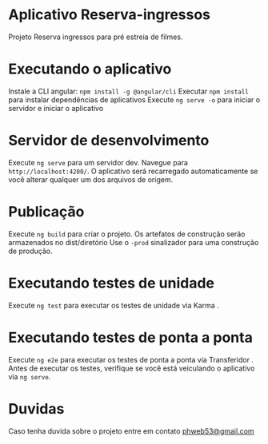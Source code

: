 # Aplicativo Reserva-ingressos
Projeto Reserva ingressos para pré estreia de filmes.

# Executando o aplicativo
Instale a CLI angular: `npm install -g @angular/cli`
Executar `npm install` para instalar dependências de aplicativos
Execute `ng serve -o` para iniciar o servidor e iniciar o aplicativo

# Servidor de desenvolvimento
Execute `ng serve` para um servidor dev. Navegue para `http://localhost:4200/`. O aplicativo será recarregado automaticamente se você alterar qualquer um dos arquivos de origem.

# Publicação
Execute `ng build` para criar o projeto. Os artefatos de construção serão armazenados no dist/diretório Use o `-prod` sinalizador para uma construção de produção.

# Executando testes de unidade
Execute `ng test` para executar os testes de unidade via Karma .

# Executando testes de ponta a ponta
Execute `ng e2e` para executar os testes de ponta a ponta via Transferidor . Antes de executar os testes, verifique se você está veiculando o aplicativo via `ng serve`.

# Duvidas
Caso tenha duvida sobre o projeto entre em contato [phweb53@gmail.com](mailto:phweb53@gmail.com)
